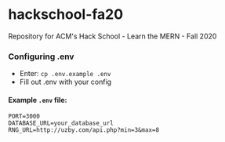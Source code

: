 # hackschool-fa20
Repository for ACM's Hack School - Learn the MERN - Fall 2020

### Configuring .env
* Enter: `cp .env.example .env`
* Fill out .env with your config

#### Example `.env` file:

```
PORT=3000
DATABASE_URL=your_database_url
RNG_URL=http://uzby.com/api.php?min=3&max=8
```
